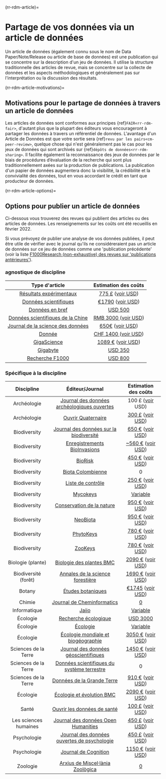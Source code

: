 (rr-rdm-article)=
# Partage de vos données via un article de données

Un article de données (également connu sous le nom de Data Paper/Note/Release ou article de base de données) est une publication qui se concentre sur la description d'un jeu de données. Il utilise la structure traditionnelle des articles de revue, mais se concentre sur la collecte de données et les aspects méthodologiques et généralement pas sur l'interprétation ou la discussion des résultats.

(rr-rdm-article-motivations)=
## Motivations pour le partage de données à travers un article de données

Les articles de données sont conformes aux principes {ref}`FAIR<rr-rdm-fair>`, d'autant plus que la plupart des éditeurs vous encourageront à partager les données à travers un référentiel de données. L'avantage d'un Article de Données est que votre sortie sera {ref}`revu par les pairs<cm-peer-review>`, quelque chose qui n'est généralement pas le cas pour les jeux de données qui sont archivés sur {ref}`dépôts de données<rr-rdm-sharing>`. Il facilite également la reconnaissance des jeux de données par le biais de procédures d’évaluation de la recherche qui sont plus traditionnellement axées sur la production de publications. La publication d'un papier de données augmentera donc la visibilité, la crédibilité et la convivialité des données, tout en vous accordant le crédit en tant que producteur de données.


(rr-rdm-article-options)=
## Options pour publier un article de données

Ci-dessous vous trouverez des revues qui publient des articles ou des articles de données. Les renseignements sur les coûts ont été recueillis en février 2022.

Si vous prévoyez de publier une analyse de vos données publiées, il peut être utile de vérifier avec le journal qu'ils ne considéreraient pas un article de données sur ce jeu de données comme une 'publication précédente' (voir la liste [F1000Research (non-exhaustive) des revues sur 'publications antérieures'](https://f1000research.com/data-policies)).


### agnostique de discipline

|                                     Type d'article                                      |                                                                                                    Estimation des coûts                                                                                                    |
|:---------------------------------------------------------------------------------------:|:--------------------------------------------------------------------------------------------------------------------------------------------------------------------------------------------------------------------------:|
| [Résultats expérimentaux](https://www.cambridge.org/core/journals/experimental-results) | [775 £](https://www.cambridge.org/core/journals/experimental-results/information/instructions-for-authors#articleprocessingcharges) ([voir USD](https://www.xe.com/currencyconverter/convert/?Amount=775&From=GBP&To=USD)) |
|                 [Données scientifiques](https://www.nature.com/sdata/)                  |                                              [€1790](https://www.nature.com/sdata/oa) ([voir USD](https://www.xe.com/currencyconverter/convert/?Amount=1790&From=EUR&To=USD))                                              |
|           [Données en bref](https://www.journals.elsevier.com/data-in-brief)            |                                                                              [USD&nbsp;500](https://www.journals.elsevier.com/data-in-brief)                                                                               |
|               [Données scientifiques de la Chine](http://www.csdata.org/)               |                                     [RMB&nbsp;3000 ](http://www.csdata.org/en/p/static/1329/) ([voir USD](https://www.xe.com/currencyconverter/convert/?Amount=3000&From=CNY&To=USD))                                      |
|          [Journal de la science des données](https://datascience.codata.org/)           |                                      [650€](https://datascience.codata.org/about/submissions/) ([voir USD](https://www.xe.com/currencyconverter/convert/?Amount=650&From=GBP&To=USD))                                      |
|                       [Donnée](https://www.mdpi.com/journal/data)                       |                                      [CHF&nbsp;1400 ](https://www.mdpi.com/journal/data/apc) ([voir USD](https://www.xe.com/currencyconverter/convert/?Amount=1400&From=CHF&To=USD))                                       |
|                   [GigaScience](https://academic.oup.com/gigascience)                   |                     [1089 €](https://academic.oup.com/gigascience/pages/charges_licensing_and_self_archiving) ([voir USD](https://www.xe.com/currencyconverter/convert/?Amount=1089&From=EUR&To=USD))                      |
|             [Gigabyte](https://gigabytejournal.com/information-for-authors)             |                                                                 [USD&nbsp;350](https://gigabytejournal.com/open-access-and-apc#article-processing-charges)                                                                 |
|          [Recherche F1000](https://think.f1000research.com/about-data-notes/)           |                                                                      [USD&nbsp;800](https://f1000research.com/for-authors/article-processing-charges)                                                                      |


### Spécifique à la discipline
|      Discipline       |                                                           Éditeur/Journal                                                           |                                                                                               Estimation des coûts                                                                                                |
|:---------------------:|:-----------------------------------------------------------------------------------------------------------------------------------:|:-----------------------------------------------------------------------------------------------------------------------------------------------------------------------------------------------------------------:|
|      Archéologie      |                       [Journal des données archéologiques ouvertes](https://openarchaeologydata.metajnl.com/)                       |                                                           100 £ ([voir](https://www.xe.com/currencyconverter/convert/?Amount=100&From=GBP&To=USD) USD)                                                            |
|      Archéologie      |                                     [Ouvrir Quaternaire](https://www.openquaternary.com/about/)                                     |                                 [300 £](https://www.openquaternary.com/about/submissions/) ([voir USD](https://www.xe.com/currencyconverter/convert/?Amount=300&From=GBP&To=USD))                                 |
|     Biodiversity      |                                 [Journal des données sur la biodiversité](https://bdj.pensoft.net/)                                 |                                     [650 €](https://bdj.pensoft.net/about#CoreCharges) ([voir USD](https://www.xe.com/currencyconverter/convert/?Amount=650&From=EUR&To=USD))                                     |
|     Biodiversity      |                         [Enregistrements BioInvasions](https://www.reabic.net/journals/bir/Submission.aspx)                         |                               [~560 €](https://www.reabic.net/journals/bir/Submission.aspx)  ([voir USD](https://www.xe.com/currencyconverter/convert/?Amount=560&From=EUR&To=USD))                               |
|     Biodiversity      |                                   [BioRisk](https://biorisk.pensoft.net/about#Author-Guidelines)                                    |                            [450 €](https://biorisk.pensoft.net/about#ArticleProcessingCharges)  ([voir USD](https://www.xe.com/currencyconverter/convert/?Amount=450&From=EUR&To=USD))                            |
|     Biodiversity      |               [Biota Colombienne](http://revistas.humboldt.org.co/index.php/biota/about/submissions#authorGuidelines)               |                                                                                                         0                                                                                                         |
|     Biodiversity      |                             [Liste de contrôle](https://checklist.pensoft.net/about#Authors-Guidelines)                             |                           [250 €](https://checklist.pensoft.net/about#ArticleProcessingCharges)  ([voir USD](https://www.xe.com/currencyconverter/convert/?Amount=250&From=EUR&To=USD))                           |
|     Biodiversity      |                                  [Mycokeys](https://mycokeys.pensoft.net/about#Author-Guidelines)                                   |                                                                     [Variable](https://mycokeys.pensoft.net/about#Article-Processing-Charges)                                                                     |
|     Biodiversity      |                     [Conservation de la nature](https://natureconservation.pensoft.net/about#Author-Guidelines)                     |                     [950 €](https://natureconservation.pensoft.net/about#Article-Processing-Charges)  ([voir USD](https://www.xe.com/currencyconverter/convert/?Amount=950&From=EUR&To=USD))                      |
|     Biodiversity      |                                              [NeoBiota](https://neobiota.pensoft.net/)                                              |                           [950 €](https://neobiota.pensoft.net/about#ArticleProcessingCharges)  ([voir USD](https://www.xe.com/currencyconverter/convert/?Amount=950&From=EUR&To=USD))                            |
|     Biodiversity      |                                 [PhytoKeys](https://phytokeys.pensoft.net/about#Author-Guidelines)                                  |                           [780 €](https://phytokeys.pensoft.net/about#ArticleProcessingCharges)  ([voir USD](https://www.xe.com/currencyconverter/convert/?Amount=780&From=EUR&To=USD))                           |
|     Biodiversity      |                                  [ZooKeys](https://zookeys.pensoft.net/about#SubmissionGuidelines)                                  |                            [780 €](https://zookeys.pensoft.net/about#ArticleProcessingCharges)  ([voir USD](https://www.xe.com/currencyconverter/convert/?Amount=780&From=EUR&To=USD))                            |
|   Biologie (plante)   | [Biologie des plantes BMC](https://bmcplantbiol.biomedcentral.com/submission-guidelines/preparing-your-manuscript/database-article) |                                  [2090 €](https://bmcplantbiol.biomedcentral.com/about)  ([voir USD](https://www.xe.com/currencyconverter/convert/?Amount=2090&From=EUR&To=USD))                                  |
| Biodiversité (forêt)  | [Annales de la science forestière](https://annforsci.biomedcentral.com/submission-guidelines/preparing-your-manuscript/data-paper)  |                   [1690 €](https://annforsci.biomedcentral.com/submission-guidelines/fees-and-funding) ([voir USD](https://www.xe.com/currencyconverter/convert/?Amount=1690&From=EUR&To=USD))                    |
|        Botany         | [Études botaniques](https://as-botanicalstudies.springeropen.com/submission-guidelines/preparing-your-manuscript/database-article)  |                               [€1745](https://as-botanicalstudies.springeropen.com/about)  ([voir USD](https://www.xe.com/currencyconverter/convert/?Amount=1745&From=EUR&To=USD))                                |
|        Chimie         |     [Journal de Cheminformatics](https://jcheminf.biomedcentral.com/submission-guidelines/preparing-your-manuscript/data-note)      |                                                                                   [0](https://jcheminf.biomedcentral.com/about)                                                                                   |
|     Informatique      |                                              [Jaiio](https://www.sadio.org.ar/jaiio/)                                               |                                                                                [Variable](https://50jaiio.sadio.org.ar/aranceles)                                                                                 |
|       Écologie        |                                   [Recherche écologique](http://www.esj.ne.jp/er/datapaper.html)                                    |                                                      [USD&nbsp;3000](https://esj-journals.onlinelibrary.wiley.com/hub/journal/14401703/homepage/forauthors)                                                       |
|       Écologie        |    [Écologie](https://esajournals.onlinelibrary.wiley.com/hub/journal/19399170/resources/types-of-contributions-ecy#Data_Papers)    |                                                             [Variable](https://esajournals.onlinelibrary.wiley.com/hub/journal/19399170/open-access)                                                              |
|       Écologie        |        [Écologie mondiale et biogéographie](https://onlinelibrary.wiley.com/page/journal/14668238/homepage/forauthors.html)         | [3050 €](https://authorservices.wiley.com/author-resources/Journal-Authors/open-access/article-publication-charges.html)  ([voir USD](https://www.xe.com/currencyconverter/convert/?Amount=3050&From=EUR&To=USD)) |
| Sciences de la Terre  |         [Journal des données géoscientifiques](https://rmets-onlinelibrary-wiley-com.tudelft.idm.oclc.org/journal/20496060)         |             [1450 €](https://rmets.onlinelibrary.wiley.com/hub/journal/20496060/article-publication-charge)  ([voir USD](https://www.xe.com/currencyconverter/convert/?Amount=1450&From=EUR&To=USD))              |
| Sciences de la Terre  |                      [Données scientifiques du système terrestre](https://www.earth-system-science-data.net/)                       |                                                                                                         0                                                                                                         |
| Sciences de la Terre  |       [Données de la Grande Terre](https://www.tandfonline.com/action/authorSubmission?show=instructions&journalCode=tbed20)        |          [910 €](https://www.tandfonline.com/action/authorSubmission?show=instructions&journalCode=tbed20&#apc)  ([voir USD](https://www.xe.com/currencyconverter/convert/?Amount=910&From=EUR&To=USD))           |
|       Écologie        | [Écologie et évolution BMC](https://bmcecolevol.biomedcentral.com/submission-guidelines/preparing-your-manuscript/database-article) |              [2090 €](https://preview-bmcecolevol.biomedcentral.com/submission-guidelines/fees-and-funding)  ([voir USD](https://www.xe.com/currencyconverter/convert/?Amount=2090&From=EUR&To=USD))              |
|         Santé         |                        [Ouvrir les données de santé](https://openhealthdata.metajnl.com/about/submissions/)                         |                               [100 £](https://openhealthdata.metajnl.com/about/submissions/) ([voir USD](https://www.xe.com/currencyconverter/convert/?Amount=100&From=GBP&To=USD))                               |
| Les sciences humaines |                  [Journal des données Open Humanities](https://openhumanitiesdata.metajnl.com/about/submissions/)                   |                             [450 £](https://openhumanitiesdata.metajnl.com/about/submissions/) ([voir USD](https://www.xe.com/currencyconverter/convert/?Amount=450&From=GBP&To=USD))                             |
|      Psychologie      |              [Journal des données ouvertes de psychologie](https://openpsychologydata.metajnl.com/about/submissions/)               |                             [450 £](https://openpsychologydata.metajnl.com/about/submissions/) ([voir USD](https://www.xe.com/currencyconverter/convert/?Amount=450&From=GBP&To=USD))                             |
|      Psychologie      |                            [Journal de Cognition](https://www.journalofcognition.org/about/submissions/)                            |                             [1150 €](https://www.journalofcognition.org/about/submissions/)  ([voir USD](https://www.xe.com/currencyconverter/convert/?Amount=1150&From=EUR&To=USD))                              |
|       Zoologie        |               [Arxius de Miscel·lània Zoològica](http://amz.museucienciesjournals.cat/how-it-is-published/?lang=en)               |                                                                        [0](http://amz.museucienciesjournals.cat/editorial-policy/?lang=en)                                                                        |

